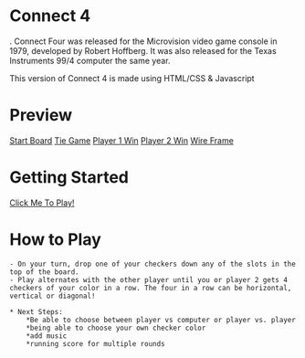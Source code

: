# Connect 4 # 
. Connect Four was released for the Microvision video game console in 1979, developed by Robert Hoffberg. It was also released for the Texas Instruments 99/4 computer the same year.

This version of Connect 4 is made using HTML/CSS & Javascript

# Preview #

[Start Board](https://i.imgur.com/79oFVmZ.jpg)
[Tie Game](https://i.imgur.com/O0Pha9T.jpg)
[Player 1 Win](https://i.imgur.com/o9ALzw8.jpg)
[Player 2 Win](https://i.imgur.com/ghTIkUj.jpg)
[Wire Frame](https://i.imgur.com/JE43Ahs.jpg)

# Getting Started #

[Click Me To Play!](https://jenstiza.github.io/Connect-Four/)

# How to Play #
    - On your turn, drop one of your checkers down any of the slots in the top of the board. 
    - Play alternates with the other player until you or player 2 gets 4 checkers of your color in a row. The four in a row can be horizontal, vertical or diagonal!

    * Next Steps:
        *Be able to choose between player vs computer or player vs. player
        *being able to choose your own checker color
        *add music
        *running score for multiple rounds
    